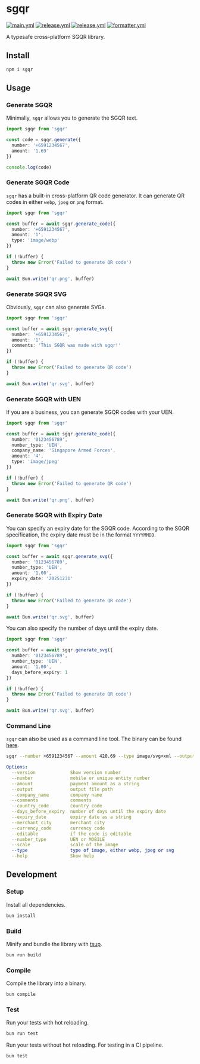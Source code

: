 # sgqr

[![main.yml](https://github.com/winstxnhdw/sgqr/actions/workflows/main.yml/badge.svg)](https://github.com/winstxnhdw/sgqr/actions/workflows/main.yml)
[![release.yml](https://github.com/winstxnhdw/sgqr/actions/workflows/release.yml/badge.svg)](https://github.com/winstxnhdw/sgqr/actions/workflows/release.yml)
[![release.yml](https://github.com/winstxnhdw/sgqr/actions/workflows/publish.yml/badge.svg)](https://github.com/winstxnhdw/sgqr/actions/workflows/publish.yml)
[![formatter.yml](https://github.com/winstxnhdw/sgqr/actions/workflows/formatter.yml/badge.svg)](https://github.com/winstxnhdw/sgqr/actions/workflows/formatter.yml)

A typesafe cross-platform SGQR library.

## Install

```bash
npm i sgqr
```

## Usage

### Generate SGQR

Minimally, `sgqr` allows you to generate the SGQR text.

```ts
import sgqr from 'sgqr'

const code = sgqr.generate({
  number: '+6591234567',
  amount: '1.69'
})

console.log(code)
```

### Generate SGQR Code

`sgqr` has a built-in cross-platform QR code generator. It can generate QR codes in either `webp`, `jpeg` or `png` format.

```ts
import sgqr from 'sgqr'

const buffer = await sgqr.generate_code({
  number: '+6591234567',
  amount: '1',
  type: 'image/webp'
})

if (!buffer) {
  throw new Error('Failed to generate QR code')
}

await Bun.write('qr.png', buffer)
```

### Generate SGQR SVG

Obviously, `sgqr` can also generate SVGs.

```ts
import sgqr from 'sgqr'

const buffer = await sgqr.generate_svg({
  number: '+6591234567',
  amount: '1',
  comments: 'This SGQR was made with sgqr!'
})

if (!buffer) {
  throw new Error('Failed to generate QR code')
}

await Bun.write('qr.svg', buffer)
```

### Generate SGQR with UEN

If you are a business, you can generate SGQR codes with your UEN.

```ts
import sgqr from 'sgqr'

const buffer = await sgqr.generate_code({
  number: '0123456789',
  number_type: 'UEN',
  company_name: 'Singapore Armed Forces',
  amount: '4',
  type: 'image/jpeg'
})

if (!buffer) {
  throw new Error('Failed to generate QR code')
}

await Bun.write('qr.png', buffer)
```

### Generate SGQR with Expiry Date

You can specify an expiry date for the SGQR code. According to the SGQR specification, the expiry date must be in the format `YYYYMMDD`.

```ts
import sgqr from 'sgqr'

const buffer = await sgqr.generate_svg({
  number: '0123456789',
  number_type: 'UEN',
  amount: '1.00',
  expiry_date: '20251231'
})

if (!buffer) {
  throw new Error('Failed to generate QR code')
}

await Bun.write('qr.svg', buffer)
```

You can also specify the number of days until the expiry date.

```ts
import sgqr from 'sgqr'

const buffer = await sgqr.generate_svg({
  number: '0123456789',
  number_type: 'UEN',
  amount: '1.00',
  days_before_expiry: 1
})

if (!buffer) {
  throw new Error('Failed to generate QR code')
}

await Bun.write('qr.svg', buffer)
```

### Command Line

`sgqr` can also be used as a command line tool. The binary can be found [here](https://github.com/winstxnhdw/sgqr/releases/tag/latest).

```bash
sgqr --number +6591234567 --amount 420.69 --type image/svg+xml --output qr.svg
```

```yml
Options:
  --version             Show version number                             [boolean]
  --number              mobile or unique entity number                  [string] [required]
  --amount              payment amount as a string                      [string] [required]
  --output              output file path                                [string] [required]
  --company_name        company name                                    [string]
  --comments            comments                                        [string]
  --country_code        country code                                    [string]
  --days_before_expiry  number of days until the expiry date            [number]
  --expiry_date         expiry date as a string                         [string]
  --merchant_city       merchant city                                   [string]
  --currency_code       currency code                                   [string]
  --editable            if the code is editable                         [boolean]
  --number_type         UEN or MOBILE                                   [string]
  --scale               scale of the image                              [number]
  --type                type of image, either webp, jpeg or svg         [choices: "image/webp", "image/jpeg", "image/svg+xml"]
  --help                Show help                                       [boolean]
```

## Development

### Setup

Install all dependencies.

```bash
bun install
```

### Build

Minify and bundle the library with [tsup](https://github.com/egoist/tsup).

```bash
bun run build
```

### Compile

Compile the library into a binary.

```bash
bun compile
```

### Test

Run your tests with hot reloading.

```bash
bun run test
```

Run your tests without hot reloading. For testing in a CI pipeline.

```bash
bun test
```
